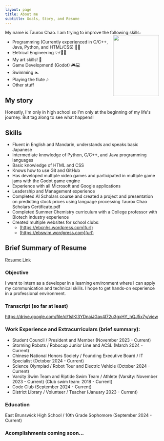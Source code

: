 ```yaml
---
layout: page
title: About me
subtitle: Goals, Story, and Resume
---
```


My name is Taurox Chao. I am trying to improve the following skills:
<img align="right" width="150" height="200" src="https://github.com/user-attachments/assets/50a1d633-4aaa-4863-af05-84e0579bff27">
- Programming (Currently experienced in C/C++, Java, Python, and HTML/CSS) 👩‍💻
- Eletrical Engineering 💡⚡👩‍🔧
- My art skills! 🎨
- Game Development! (Godot) 🎮️💻
- Swimming 🏊
- Playing the flute 🎶
- Other stuff


## My story

Honestly, I'm only in high school so I'm only at the beginning of my life's journey. But tag along to see what happens!

## Skills

- Fluent in English and Mandarin, understands and speaks basic Japanese
- Intermediate knowledge of Python, C/C++, and Java programming languages
- Basic knowledge of HTML and CSS
- Knows how to use Git and GitHub
- Has developed multiple video games and participated in multiple game jams with the Godot game engine
- Experience with all Microsoft and Google applications
- Leadership and Management experience
- Completed AI Scholars course and created a project and presentation on predicting stock prices using language processing Taurox Chao Scholars Certificate.pdf
- Completed Summer Chemistry curriculum with a College professor with Biotech industry experience
- Created multiple websites for school clubs:
    - [https://ebcnhs.wordpress.com](url)
    - [https://ebswim.wordpress.com](url)

## Brief Summary of Resume

[Resume Link](https://docs.google.com/document/d/1ou86cMKmkbK_nFvmGbKvGwgekbcl1y7rM5WmSnY8SrU/edit?usp=sharing)

### Objective
I want to intern as a developer in a learning environment where I can apply my communication and technical skills. I hope to get hands-on experience in a professional environment. 

### Transcript (so far at least)
[https://drive.google.com/file/d/1sIKI3YDnaiJGav4I72u3gxHY_hQJ5x7y/view
](url)

### Work Experience and Extracurriculars (brief summary):

- Student Council / President and Member (November 2023 - Current)
- Storming Robots / Robocup Junior Line and ACSL (March 2024 - Current)
- Chinese National Honors Society / Founding Executive Board / IT Specialist (October 2024 - Current)
- Science Olympiad / Robot Tour and Electric Vehicle (October 2024 - Current)
- Varsity Swim Team and Riptide Swim Team / Athlete (Varsity: November 2023 - Current) (Club swim team: 2018 - Current)
- Code Club (September 2024 - Current)
- District Library / Volunteer / Teacher (January 2023 - Current)

### Education
East Brunswick High School / 10th Grade Sophomore (September 2024 - Current)

### Acomplishments coming soon...





